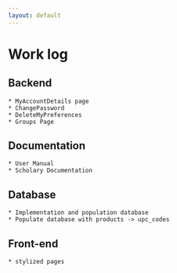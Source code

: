 ```yaml
---
layout: default
---
```


# Work log

## Backend

	* MyAccountDetails page
	* ChangePassword
	* DeleteMyPreferences 
	* Groups Page

## Documentation

	* User Manual
	* Scholary Documentation

## Database

    * Implementation and population database
    * Populate database with products -> upc_codes

## Front-end
    * stylized pages 
